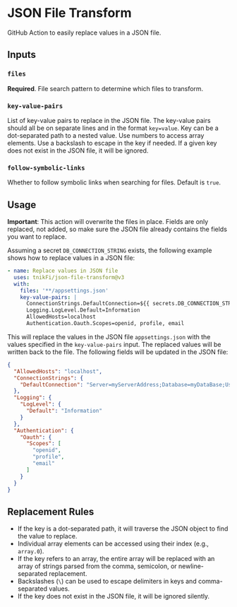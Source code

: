 # JSON File Transform

GitHub Action to easily replace values in a JSON file.

## Inputs

### `files`

**Required**. File search pattern to determine which files to transform.

### `key-value-pairs`

List of key-value pairs to replace in the JSON file. The key-value pairs should all be on separate lines and in the format `key=value`. Key can be a dot-separated path to a nested value. Use numbers to access array elements. Use a backslash to escape in the key if needed. If a given key does not exist in the JSON file, it will be ignored.

### `follow-symbolic-links`

Whether to follow symbolic links when searching for files. Default is `true`.

## Usage

**Important**: This action will overwrite the files in place. Fields are only replaced, not added, so make sure the JSON file already contains the fields you want to replace.

Assuming a secret `DB_CONNECTION_STRING` exists, the following example shows how to replace values in a JSON file:

```yaml
- name: Replace values in JSON file
  uses: tnikFi/json-file-transform@v3
  with:
    files: '**/appsettings.json'
    key-value-pairs: |
      ConnectionStrings.DefaultConnection=${{ secrets.DB_CONNECTION_STRING }}
      Logging.LogLevel.Default=Information
      AllowedHosts=localhost
      Authentication.Oauth.Scopes=openid, profile, email
```

This will replace the values in the JSON file `appsettings.json` with the values specified in the `key-value-pairs` input. The replaced values will be written back to the file. The following fields will be updated in the JSON file:

```json
{
  "AllowedHosts": "localhost",
  "ConnectionStrings": {
    "DefaultConnection": "Server=myServerAddress;Database=myDataBase;User Id=myUsername;"
  },
  "Logging": {
    "LogLevel": {
      "Default": "Information"
    }
  },
  "Authentication": {
    "Oauth": {
      "Scopes": [
        "openid",
        "profile",
        "email"
      ]
    }
  }
}
```

## Replacement Rules

- If the key is a dot-separated path, it will traverse the JSON object to find the value to replace.
- Individual array elements can be accessed using their index (e.g., `array.0`).
- If the key refers to an array, the entire array will be replaced with an array of strings parsed from the comma, semicolon, or newline-separated replacement.
- Backslashes (`\`) can be used to escape delimiters in keys and comma-separated values.
- If the key does not exist in the JSON file, it will be ignored silently.
